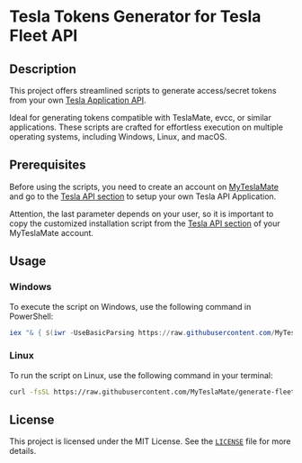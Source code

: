 # Tesla Tokens Generator for Tesla Fleet API

## Description
This project offers streamlined scripts to generate access/secret tokens from your own [Tesla Application API](https://developer.tesla.com/docs/fleet-api).

Ideal for generating tokens compatible with TeslaMate, evcc, or similar applications. These scripts are crafted for effortless execution on multiple operating systems, including Windows, Linux, and macOS.

## Prerequisites

Before using the scripts, you need to create an account on [MyTeslaMate](https://app.myteslamate.com/) and go to the [Tesla API section](https://app.myteslamate.com/tesla) to setup your own Tesla API Application.

Attention, the last parameter depends on your user, so it is important to copy the customized installation script from the [Tesla API section](https://app.myteslamate.com/tesla) of your MyTeslaMate account.

## Usage

### Windows
To execute the script on Windows, use the following command in PowerShell:

```powershell
iex "& { $(iwr -UseBasicParsing https://raw.githubusercontent.com/MyTeslaMate/generate-fleet-tokens/refs/heads/main/tokens.ps1) } REPLACE_WITH_YOUR_CUSTOM_DOMAIN"
```

### Linux
To run the script on Linux, use the following command in your terminal:

```bash
curl -fsSL https://raw.githubusercontent.com/MyTeslaMate/generate-fleet-tokens/refs/heads/main/tokens.sh | bash -s -- REPLACE_WITH_YOUR_CUSTOM_DOMAIN
```


## License
This project is licensed under the MIT License. See the [`LICENSE`](LICENCE.md) file for more details.